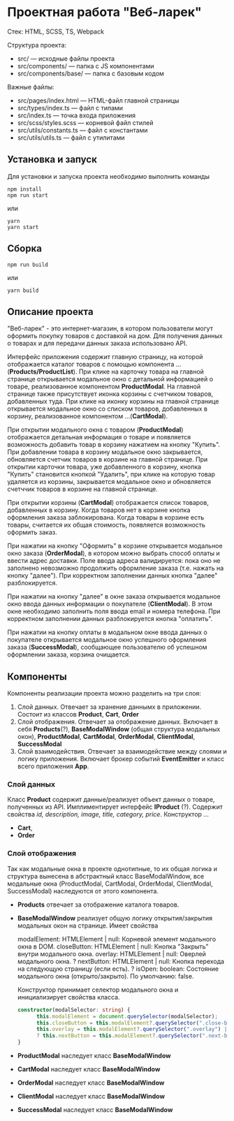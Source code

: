 # Проектная работа "Веб-ларек"

Стек: HTML, SCSS, TS, Webpack

Структура проекта:
- src/ — исходные файлы проекта
- src/components/ — папка с JS компонентами
- src/components/base/ — папка с базовым кодом

Важные файлы:
- src/pages/index.html — HTML-файл главной страницы
- src/types/index.ts — файл с типами
- src/index.ts — точка входа приложения
- src/scss/styles.scss — корневой файл стилей
- src/utils/constants.ts — файл с константами
- src/utils/utils.ts — файл с утилитами

## Установка и запуск
Для установки и запуска проекта необходимо выполнить команды

```
npm install
npm run start
```

или

```
yarn
yarn start
```
## Сборка

```
npm run build
```

или

```
yarn build
```
## Описание проекта
  "Веб-ларек" - это интернет-магазин, в котором пользователи могут оформить покупку товаров с доставкой на дом. Для получения данных о товарах и для передачи данных заказа использовано API.
  
  Интерфейс приложения содержит главную страницу, на которой отображается каталог товаров с помощью компонента ...(**Products/ProductList**). При клике на карточку товара на главной странице открывается модальное окно с детальной информацией о товаре, реализованное компонентом **ProductModal**. На главной странице также присутствует иконка корзины с счетчиком товаров, добавленных туда. При клике на иконку корзины на главной странице открывается модальное окно со списком товаров, добавленных в корзину, реализованное компонентом ...(**CartModal**).

  При открытии модального окна с товаром (**ProductModal**) отображается детальная информация о товаре и появляется возможность добавить товар в корзину нажатием на кнопку "Купить". При добавлении товара в корзину модальное окно закрывается, обновляется счетчик товаров в корзине на главной странице. При открытии карточки товара, уже добавленного в корзину, кнопка "Купить" становится кнопкой "Удалить", при клике на которую товар удаляется из корзины, закрывается модальное окно и обновляется счетччик товаров в корзине на главной странице. 
  
  При открытии корзины (**CartModal**) отображается список товаров, добавленных в корзину. Когда товаров нет в корзине кнопка оформления заказа заблокирована. Когда товары в корзине есть товары, считается их общая стоимость, появляется возможность оформить заказ. 
  
  При нажатии на кнопку "Оформить" в корзине открывается модальное окно заказа (**OrderModal**), в котором можно выбрать способ оплаты и ввести адрес доставки. Поле ввода адреса валидируется: пока оно не заполнено невозможно продолжить оформление заказа (т.е. нажать на кнопку "далее"). При корректном заполнении данных кнопка "далее" разблокируется.
  
  При нажатии на кнопку "далее" в окне заказа открывается модальное окно ввода данных информации о покупателе (**ClientModal**). В этом окне необходимо заполнить поля ввода email и номера телефона. При корректном заполнении данных разблокируется кнопка "оплатить".
  
  При нажатии на кнопку оплаты в модальном окне ввода данных о покупателе открывается модальное окно успешного оформления заказа (**SuccessModal**), сообщающее пользователю об успешном оформлении заказа, корзина очищается.


## Компоненты
Компоненты реализации проекта можно разделить на три слоя:
1. Слой данных. Отвечает за хранение даннымх в приложении. Состоит из классов **Product**, **Cart**, **Order** 
2. Слой отображения. Отвечает за отображение данных. Включает в себя **Products**(?), **BaseModalWindow** (общая структура модальных окон), **ProductModal**, **CartModal**, **OrderModal**, **ClientModal**, **SuccessModal**
3. Слой взаимодействия. Отвечает за взаимодействие между слоями и логику приложения. Включает брокер событий **EventEmitter** и класс всего приложения **App**.

### Слой данных

Класс **Product** содержит данные/реализует объект данных о товаре, полученных из API. Имплиментирует интерфейс **IProduct** (?). Содержит свойства *id, description, image, title, category, price*. Конструктор ... 

- **Cart**,
- **Order** 

### Слой отображения

Так как модальные окна в проекте однотипные, то их общая логика и структура вынесена в абстрактный класс BaseModalWindow, все модальные окна (ProductModal, CartModal, OrderModal, ClientModal, SuccessModal) наследуются от этого компонента.

- **Products** отвечает за отображение каталога товаров.
  
- **BaseModalWindow** реализует общую логику открытия/закрытия модальных окон на странице.
  Имеет свойства
 
  modalElement: HTMLElement | null: Корневой элемент модального окна в DOM.
  closeButton: HTMLElement | null: Кнопка "Закрыть" внутри модального окна.
  overlay: HTMLElement | null: Оверлей модального окна.
  ? nextButton: HTMLElement | null: Кнопка перехода на следующую страницу (если есть).
  ? isOpen: boolean: Состояние модального окна (открыто/закрыто). По умолчанию: false.

  Конструктор принимает селектор модального окна и инициализирует свойства класса.
  ```typescript
  constructor(modalSelector: string) {
        this.modalElement = document.querySelector(modalSelector);
        this.closeButton = this.modalElement?.querySelector(".close-button") || null;
        this.overlay = this.modalElement?.querySelector(".overlay") || null;
        ? this.nextButton = this.modalElement?.querySelector(".next-button") || null;
  }


- **ProductModal** наследует класс **BaseModalWindow**
- **CartModal** наследует класс **BaseModalWindow**
- **OrderModal** наследует класс **BaseModalWindow**
- **ClientModal** наследует класс **BaseModalWindow**
- **SuccessModal** наследует класс **BaseModalWindow**
